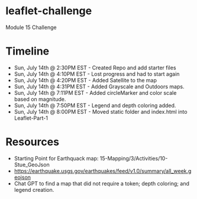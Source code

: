# leaflet-challenge
Module 15 Challenge

# Timeline
* Sun, July 14th @ 2:30PM EST - Created Repo and add starter files
* Sun, July 14th @ 4:10PM EST - Lost progress and had to start again
* Sun, July 14th @ 4:20PM EST - Added Satellite to the map
* Sun, July 14th @ 4:31PM EST - Added Grayscale and Outdoors maps. 
* Sun, July 14th @ 7:11PM EST - Added circleMarker and color scale based on magnitude.
* Sun, July 14th @ 7:50PM EST - Legend and depth coloring added. 
* Sun, July 14th @ 8:00PM EST - Moved static folder and index.html into Leaflet-Part-1

# Resources
* Starting Point for Earthquack map: 15-Mapping/3/Activities/10-Stue_GeoJson
* https://earthquake.usgs.gov/earthquakes/feed/v1.0/summary/all_week.geojson
* Chat GPT to find a map that did not require a token; depth coloring; and legend creation. 